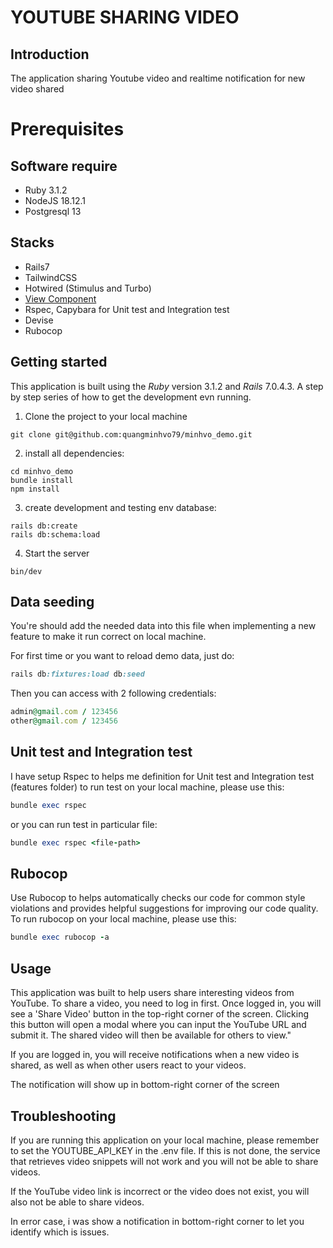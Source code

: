 # YOUTUBE SHARING VIDEO

## Introduction
The application sharing Youtube video and realtime notification for new video shared

# Prerequisites

## Software require
- Ruby 3.1.2
- NodeJS 18.12.1
- Postgresql 13

## Stacks
- Rails7
- TailwindCSS
- Hotwired (Stimulus and Turbo)
- [View Component](https://github.com/mtcld/die-reguliere/blob/develop/app/components/readme.md)
- Rspec, Capybara for Unit test and Integration test
- Devise
- Rubocop

## Getting started

This application is built using the *Ruby* version 3.1.2 and *Rails* 7.0.4.3.
A step by step series of how to get the development evn running.

1. Clone the project to your local machine

```
git clone git@github.com:quangminhvo79/minhvo_demo.git
```

2. install all dependencies:

```
cd minhvo_demo
bundle install
npm install
```

3. create development and testing env database:

```
rails db:create
rails db:schema:load
```

4. Start the server

```
bin/dev
```

## Data seeding
You're should add the needed data into this file when implementing a new feature to make it run correct on local machine.

For first time or you want to reload demo data, just do:
```ruby
rails db:fixtures:load db:seed
```
Then you can access with 2 following credentials:

```ruby
admin@gmail.com / 123456
other@gmail.com / 123456
```

## Unit test and Integration test
I have setup Rspec to helps me definition for Unit test and Integration test (features folder)
to run test on your local machine, please use this:
```ruby
bundle exec rspec
```
or you can run test in particular file:
```ruby
bundle exec rspec <file-path>
```

## Rubocop
Use Rubocop to helps automatically checks our code for common style violations and provides helpful suggestions for improving our code quality. To run rubocop on your local machine, please use this:
```ruby
bundle exec rubocop -a
```

## Usage

This application was built to help users share interesting videos from YouTube. To share a video, you need to log in first. Once logged in, you will see a 'Share Video' button in the top-right corner of the screen. Clicking this button will open a modal where you can input the YouTube URL and submit it. The shared video will then be available for others to view."

If you are logged in, you will receive notifications when a new video is shared, as well as when other users react to your videos.

The notification will show up in bottom-right corner of the screen

## Troubleshooting

If you are running this application on your local machine, please remember to set the YOUTUBE_API_KEY in the .env file. If this is not done, the service that retrieves video snippets will not work and you will not be able to share videos.

If the YouTube video link is incorrect or the video does not exist, you will also not be able to share videos.

In error case, i was show a notification in bottom-right corner to let you identify which is issues.
